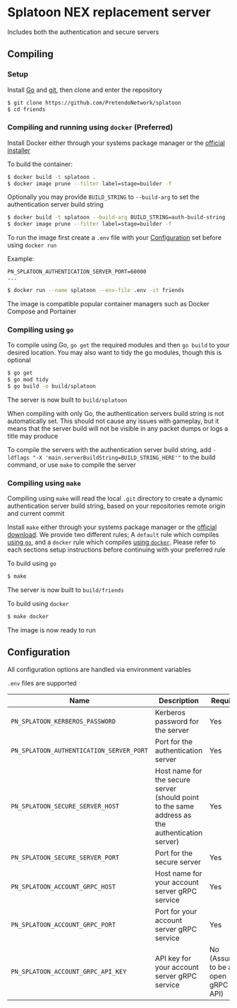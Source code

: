 # Splatoon NEX replacement server
Includes both the authentication and secure servers

## Compiling

### Setup
Install [Go](https://go.dev/doc/install) and [git](https://git-scm.com/downloads), then clone and enter the repository

```bash
$ git clone https://github.com/PretendoNetwork/splatoon
$ cd friends
```

### Compiling and running using `docker` (Preferred)
Install Docker either through your systems package manager or the [official installer](https://docs.docker.com/get-docker/)

To build the container:

```bash
$ docker build -t splatoon .
$ docker image prune --filter label=stage=builder -f
```
Optionally you may provide `BUILD_STRING` to `--build-arg` to set the authentication server build string

```bash
$ docker build -t splatoon --build-arg BUILD_STRING=auth-build-string .
$ docker image prune --filter label=stage=builder -f
```
To run the image first create a `.env` file with your [Configuration](#configuration) set before using `docker run`

Example:
```
PN_SPLATOON_AUTHENTICATION_SERVER_PORT=60000
...
```

```bash
$ docker run --name splatoon --env-file .env -it friends
```

The image is compatible popular container managers such as Docker Compose and Portainer

### Compiling using `go`
To compile using Go, `go get` the required modules and then `go build` to your desired location. You may also want to tidy the go modules, though this is optional

```bash
$ go get 
$ go mod tidy
$ go build -o build/splatoon
```

The server is now built to `build/splatoon`

When compiling with only Go, the authentication servers build string is not automatically set. This should not cause any issues with gameplay, but it means that the server build will not be visible in any packet dumps or logs a title may produce

To compile the servers with the authentication server build string, add `-ldflags "-X 'main.serverBuildString=BUILD_STRING_HERE'"` to the build command, or use `make` to compile the server

### Compiling using `make`
Compiling using `make` will read the local `.git` directory to create a dynamic authentication server build string, based on your repositories remote origin and current commit

Install `make` either through your systems package manager or the [official download](https://www.gnu.org/software/make/). We provide two different rules; A `default` rule which compiles [using `go`](#compiling-using-go), and a `docker` rule which compiles [using `docker`](#compiling-and-running-using-docker-preferred). Please refer to each sections setup instructions before continuing with your preferred rule

To build using `go`

```bash
$ make
```

The server is now built to `build/friends`

To build using `docker`

```bash
$ make docker
```

The image is now ready to run

## Configuration
All configuration options are handled via environment variables

`.env` files are supported

| Name                                        | Description                                                                                                            | Required                            |
|---------------------------------------------|------------------------------------------------------------------------------------------------------------------------|-------------------------------------|
| `PN_SPLATOON_KERBEROS_PASSWORD`             | Kerberos password for the server                                                                                       | Yes                                 |
| `PN_SPLATOON_AUTHENTICATION_SERVER_PORT`    | Port for the authentication server                                                                                     | Yes                                 |
| `PN_SPLATOON_SECURE_SERVER_HOST`            | Host name for the secure server (should point to the same address as the authentication server)                        | Yes                                 |
| `PN_SPLATOON_SECURE_SERVER_PORT`            | Port for the secure server                                                                                             | Yes                                 |
| `PN_SPLATOON_ACCOUNT_GRPC_HOST`             | Host name for your account server gRPC service                                                                         | Yes                                 |
| `PN_SPLATOON_ACCOUNT_GRPC_PORT`             | Port for your account server gRPC service                                                                              | Yes                                 |
| `PN_SPLATOON_ACCOUNT_GRPC_API_KEY`          | API key for your account server gRPC service                                                                           | No (Assumed to be an open gRPC API) |
